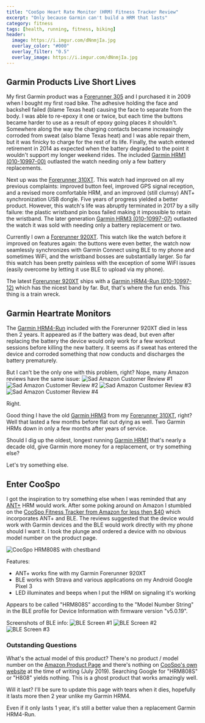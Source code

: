 ```yaml
---
title: "CooSpo Heart Rate Monitor (HRM) Fitness Tracker Review"
excerpt: "Only because Garmin can't build a HRM that lasts"
category: fitness
tags: [health, running, fitness, biking]
header:
  image: https://i.imgur.com/dNnmjIa.jpg
  overlay_color: "#000"
  overlay_filter: "0.5"
  overlay_image: https://i.imgur.com/dNnmjIa.jpg
---
```


## Garmin Products Live Short Lives

My first Garmin product was a [Forerunner 305](https://amzn.to/2JZ9Qiv) and I purchased it in 2009 when I bought my first road bike.  The adhesive holding the face and backshell failed (blame Texas heat) causing the face to separate from the body. I was able to re-epoxy it one or twice, but each time the buttons became harder to use as a result of epoxy going places it shouldn't.  Somewhere along the way the charging contacts became increasingly corroded from sweat (also blame Texas heat) and I was able repair them, but it was finicky to charge for the rest of its life.  Finally, the watch entered retirement in 2014 as expected when the battery degraded to the point it wouldn't support my longer weekend rides.  The included [Garmin HRM1 (010-10997-00)](https://amzn.to/2YqohFX) outlasted the watch needing only a few battery replacements.

Next up was the [Forerunner 310XT](https://amzn.to/2JW5IQA).  This watch had improved on all my previous complaints: improved button feel, improved GPS signal reception, and a revised more comfortable HRM, and an improved (still clumsy) ANT+ synchronization USB dongle.  Five years of progress yielded a better product.  However, this watch's life was abruptly terminated in 2017 by a silly failure: the plastic wristband pin boss failed making it impossible to retain the wristband.  The later generation [Garmin HRM3 (010-10997-07)](https://amzn.to/2LywJfZ) outlasted the watch it was sold with needing only a battery replacement or two.

Currently I own a [Forerunner 920XT](https://amzn.to/2JTLCX2).  This watch like the watch before it improved on features again: the buttons were even better, the watch now seamlessly synchronizes with Garmin Connect using BLE to my phone and sometimes WiFi, and the wristband bosses are substantially larger. So far this watch has been pretty painless with the exception of some WiFI issues (easily overcome by letting it use BLE to upload via my phone).

The latest [Forerunner 920XT](https://amzn.to/2JTLCX2) ships with a [Garmin HRM4-Run (010-10997-12)](https://amzn.to/2SwKBbb) which has the nicest band by far. But, that's where the fun ends. This thing is a train wreck.

## Garmin Heartrate Monitors

The [Garmin HRM4-Run](https://amzn.to/2SwKBbb) included with the Forerunner 920XT died in less then 2 years.  It appeared as if the battery was dead, but even after replacing the battery the device would only work for a few workout sessions before killing the new battery.  It seems as if sweat has entered the device and corroded something that now conducts and discharges the battery prematurely.

But I can't be the only one with this problem, right? Nope, many Amazon reviews have the same issue:
![Sad Amazon Customer Review #1](https://i.imgur.com/NA5UK28.png)
![Sad Amazon Customer Review #2](https://i.imgur.com/L2I0zvq.png)
![Sad Amazon Customer Review #3](https://i.imgur.com/ULXV32b.png)
![Sad Amazon Customer Review #4](https://i.imgur.com/XiLT76m.png)

Right.

Good thing I have the old [Garmin HRM3](https://amzn.to/2LywJfZ) from my [Forerunner 310XT](https://amzn.to/2JW5IQA), right?  Well that lasted a few months before flat out dying as well.  Two Garmin HRMs down in only a few months after years of service.

Should I dig up the oldest, longest running [Garmin HRM1](https://amzn.to/2YqohFX) that's nearly a decade old, give Garmin more money for a replacement, or try something else?

Let's try something else.

## Enter CooSpo

I got the inspiration to try something else when I was reminded that any [ANT+](https://en.wikipedia.org/wiki/ANT_(network)) HRM would work.  After some poking around on Amazon I stumbled on the [CooSpo Fitness Tracker from Amazon for less then $40](https://amzn.to/2XWHXBP) which incorporates ANT+ and BLE.  The reviews suggested that the device would work with Garmin devices and the BLE would work directly with my phone should I want it. I took the plunge and ordered a device with no obvious model number on the product page.

![CooSpo HRM808S with chestband](https://i.imgur.com/fx0gtMz.jpg)

Features:
* ANT+ works fine with my Garmin Forerunner 920XT
* BLE works with Strava and various applications on my Android Google Pixel 3
* LED illuminates and beeps when I put the HRM on signaling it's working

Appears to be called "HRM808S" according to the "Model Number String" in the BLE profile for Device Information with firmware version "v5.0.19".

Screenshots of BLE info:
![BLE Screen #1](https://i.imgur.com/Asv9rXV.png)
![BLE Screen #2](https://i.imgur.com/ntwbN2h.png)
![BLE Screen #3](https://i.imgur.com/ykxaDlG.png)

### Outstanding Questions

What's the actual model of this product? There's no product / model number on the [Amazon Product Page](https://amzn.to/2XWHXBP) and there's nothing on [CooSpo's own website](http://www.coospo.com/) at the time of writing (July 2019).  Searching Google for "HRM808S" or "H808" yields nothing.  This is a ghost product that works amazingly well.

Will it last? I'll be sure to update this page with tears when it dies, hopefully it lasts more then 2 year unlike my Garmin HRM4.

Even if it only lasts 1 year, it's still a better value then a replacement Garmin HRM4-Run.
